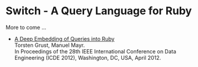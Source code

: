 Switch - A Query Language for Ruby
==================================

More to come ...

* [A Deep Embedding of Queries into Ruby](http://db.inf.uni-tuebingen.de/files/publications/off-the-beaten-track.pdf)  
  Torsten Grust, Manuel Mayr.  
  In Proceedings of the 28th IEEE International Conference on Data Engineering (ICDE 2012), Washington, DC, USA, April 2012.
